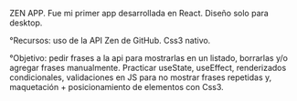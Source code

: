 ZEN APP. Fue mi primer app desarrollada en React. Diseño solo para desktop.

°Recursos: uso de la API Zen de GitHub. Css3 nativo.

°Objetivo: pedir frases a la api para mostrarlas en un listado, borrarlas y/o agregar frases manualmente. Practicar useState, useEffect, renderizados condicionales, validaciones en JS para no mostrar frases repetidas y, maquetación + posicionamiento de elementos con Css3.
